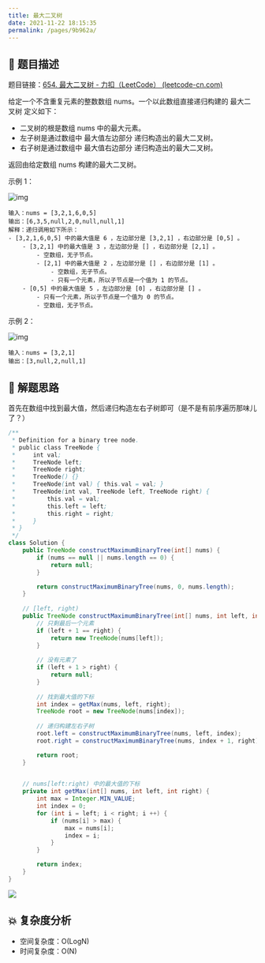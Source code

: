 ```yaml
---
title: 最大二叉树
date: 2021-11-22 18:15:35
permalink: /pages/9b962a/
---
```


## 📃 题目描述

题目链接：[654. 最大二叉树 - 力扣（LeetCode） (leetcode-cn.com)](https://leetcode-cn.com/problems/maximum-binary-tree/)

给定一个不含重复元素的整数数组 nums。一个以此数组直接递归构建的 最大二叉树 定义如下：

- 二叉树的根是数组 nums 中的最大元素。
- 左子树是通过数组中 最大值左边部分 递归构造出的最大二叉树。
- 右子树是通过数组中 最大值右边部分 递归构造出的最大二叉树。

返回由给定数组 nums 构建的最大二叉树。

示例 1：

![img](https://assets.leetcode.com/uploads/2020/12/24/tree1.jpg)

```
输入：nums = [3,2,1,6,0,5]
输出：[6,3,5,null,2,0,null,null,1]
解释：递归调用如下所示：
- [3,2,1,6,0,5] 中的最大值是 6 ，左边部分是 [3,2,1] ，右边部分是 [0,5] 。
    - [3,2,1] 中的最大值是 3 ，左边部分是 [] ，右边部分是 [2,1] 。
        - 空数组，无子节点。
        - [2,1] 中的最大值是 2 ，左边部分是 [] ，右边部分是 [1] 。
            - 空数组，无子节点。
            - 只有一个元素，所以子节点是一个值为 1 的节点。
    - [0,5] 中的最大值是 5 ，左边部分是 [0] ，右边部分是 [] 。
        - 只有一个元素，所以子节点是一个值为 0 的节点。
        - 空数组，无子节点。
```

示例 2：

![img](https://assets.leetcode.com/uploads/2020/12/24/tree2.jpg)

```
输入：nums = [3,2,1]
输出：[3,null,2,null,1]
```

## 🔔 解题思路

首先在数组中找到最大值，然后递归构造左右子树即可（是不是有前序遍历那味儿了？）


```java
/**
 * Definition for a binary tree node.
 * public class TreeNode {
 *     int val;
 *     TreeNode left;
 *     TreeNode right;
 *     TreeNode() {}
 *     TreeNode(int val) { this.val = val; }
 *     TreeNode(int val, TreeNode left, TreeNode right) {
 *         this.val = val;
 *         this.left = left;
 *         this.right = right;
 *     }
 * }
 */
class Solution {
    public TreeNode constructMaximumBinaryTree(int[] nums) {
        if (nums == null || nums.length == 0) {
            return null;
        }

        return constructMaximumBinaryTree(nums, 0, nums.length);
    }
	
    // [left, right)
    public TreeNode constructMaximumBinaryTree(int[] nums, int left, int right) {
        // 只剩最后一个元素
        if (left + 1 == right) {
            return new TreeNode(nums[left]);
        }
        
        // 没有元素了
        if (left + 1 > right) {
            return null;
        }
		
        // 找到最大值的下标
        int index = getMax(nums, left, right);
        TreeNode root = new TreeNode(nums[index]);
        
        // 递归构建左右子树
        root.left = constructMaximumBinaryTree(nums, left, index);
        root.right = constructMaximumBinaryTree(nums, index + 1, right);

        return root;
    }

	
    // nums[left:right) 中的最大值的下标
    private int getMax(int[] nums, int left, int right) {
        int max = Integer.MIN_VALUE;
        int index = 0;
        for (int i = left; i < right; i ++) {
            if (nums[i] > max) {
                max = nums[i];
                index = i;
            }
        }

        return index;
    }
}
```

![](https://gitee.com/veal98/images/raw/master/img/20220120102109.png)

## 💥 复杂度分析

- 空间复杂度：O(LogN)
- 时间复杂度：O(N)


